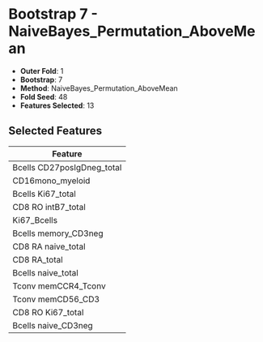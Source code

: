 # Bootstrap 7 - NaiveBayes_Permutation_AboveMean

- **Outer Fold**: 1
- **Bootstrap**: 7
- **Method**: NaiveBayes_Permutation_AboveMean
- **Fold Seed**: 48
- **Features Selected**: 13

## Selected Features

| Feature |
|---------|
| Bcells CD27posIgDneg_total |
| CD16mono_myeloid |
| Bcells Ki67_total |
| CD8 RO intB7_total |
| Ki67_Bcells |
| Bcells memory_CD3neg |
| CD8 RA naive_total |
| CD8 RA_total |
| Bcells naive_total |
| Tconv memCCR4_Tconv |
| Tconv memCD56_CD3 |
| CD8 RO Ki67_total |
| Bcells naive_CD3neg |
